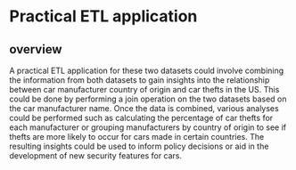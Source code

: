 # Practical ETL application

## overview
A practical ETL application for these two datasets could involve combining the information from both datasets to gain insights into the relationship between car manufacturer country of origin and car thefts in the US. This could be done by performing a join operation on the two datasets based on the car manufacturer name. Once the data is combined, various analyses could be performed such as calculating the percentage of car thefts for each manufacturer or grouping manufacturers by country of origin to see if thefts are more likely to occur for cars made in certain countries. The resulting insights could be used to inform policy decisions or aid in the development of new security features for cars.
